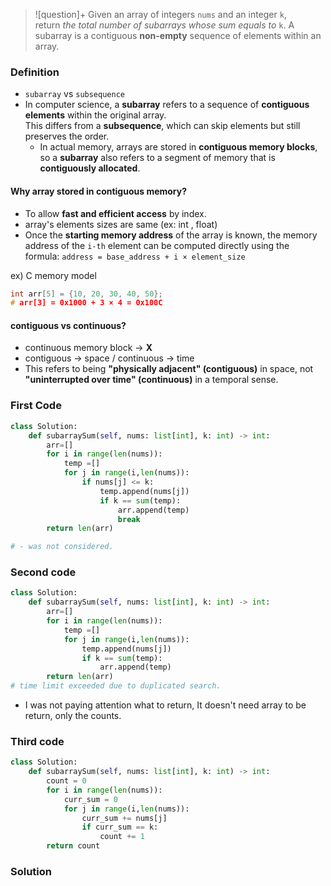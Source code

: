 > ![question]+
> Given an array of integers `nums` and an integer `k`, return _the total number of subarrays whose sum equals to_ `k`.
> A subarray is a contiguous **non-empty** sequence of elements within an array.

### Definition
- `subarray` vs `subsequence`
- In computer science, a **subarray** refers to a sequence of **contiguous elements** within the original array.  
  This differs from a **subsequence**, which can skip elements but still preserves the order.
	- In actual memory, arrays are stored in **contiguous memory blocks**,  so a **subarray** also refers to a segment of memory that is **contiguously allocated**.

#### Why array stored in contiguous memory?
- To allow **fast and efficient access** by index.
- array's elements sizes are same (ex: int , float)
- Once the **starting memory address** of the array is known,  the memory address of the `i-th` element can be computed directly using the formula:  `address = base_address + i × element_size`
  
ex) C memory model
```c
int arr[5] = {10, 20, 30, 40, 50};
# arr[3] = 0x1000 + 3 × 4 = 0x100C
```

#### contiguous vs continuous?
- continuous memory block -> **X**
- contiguous -> space   /   continuous -> time 
- This refers to being **"physically adjacent" (contiguous)** in space,  not **"uninterrupted over time" (continuous)** in a temporal sense.

### First Code
```python
class Solution:
    def subarraySum(self, nums: list[int], k: int) -> int:
        arr=[]
        for i in range(len(nums)):
            temp =[]
            for j in range(i,len(nums)):
                if nums[j] <= k:
                    temp.append(nums[j])
                    if k == sum(temp):
                        arr.append(temp)
                        break
        return len(arr)

# - was not considered.
```

### Second code
```python
class Solution:
    def subarraySum(self, nums: list[int], k: int) -> int:
        arr=[]
        for i in range(len(nums)):
            temp =[]
            for j in range(i,len(nums)):
                temp.append(nums[j])
                if k == sum(temp):
                    arr.append(temp)
        return len(arr)
# time limit exceeded due to duplicated search. 
```

- I was not paying attention what to return, It doesn't need array to be return, only the counts.

### Third code
```python
class Solution:
    def subarraySum(self, nums: list[int], k: int) -> int:
        count = 0
        for i in range(len(nums)):
            curr_sum = 0
            for j in range(i,len(nums)):
                curr_sum += nums[j]
                if curr_sum == k:
                    count += 1
        return count  
```
### Solution
```

```